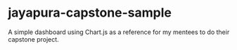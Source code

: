 # jayapura-capstone-sample
A simple dashboard using Chart.js as a reference for my mentees to do their capstone project.
